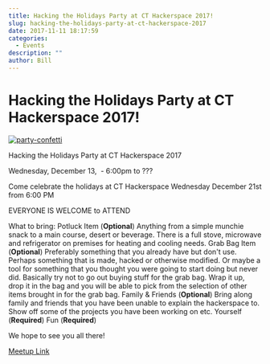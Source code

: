 ```yaml
---
title: Hacking the Holidays Party at CT Hackerspace 2017!
slug: hacking-the-holidays-party-at-ct-hackerspace-2017
date: 2017-11-11 18:17:59
categories:
  - Events
description: ""
author: Bill
---
```


# Hacking the Holidays Party at CT Hackerspace 2017!

[![party-confetti](/uploads/2016/12/party-confetti-300x149.jpg)](https://www.meetup.com/CT-Hackerspace/events/236095475/)

Hacking the Holidays Party at CT Hackerspace 2017

Wednesday, December 13,  - 6:00pm to ???

Come celebrate the holidays at CT Hackerspace Wednesday December 21st from 6:00 PM

EVERYONE IS WELCOME to ATTEND

What to bring: Potluck Item (**Optional**) Anything from a simple munchie snack to a main course, desert or beverage. There is a full stove, microwave and refrigerator on premises for heating and cooling needs. Grab Bag Item (**Optional**) Preferably something that you already have but don't use. Perhaps something that is made, hacked or otherwise modified. Or maybe a tool for something that you thought you were going to start doing but never did. Basically try not to go out buying stuff for the grab bag. Wrap it up, drop it in the bag and you will be able to pick from the selection of other items brought in for the grab bag. Family & Friends (**Optional**) Bring along family and friends that you have been unable to explain the hackerspace to. Show off some of the projects you have been working on etc. Yourself (**Required**) Fun (**Required**)

We hope to see you all there!

[Meetup Link](https://www.meetup.com/CT-Hackerspace/events/245034627/)
